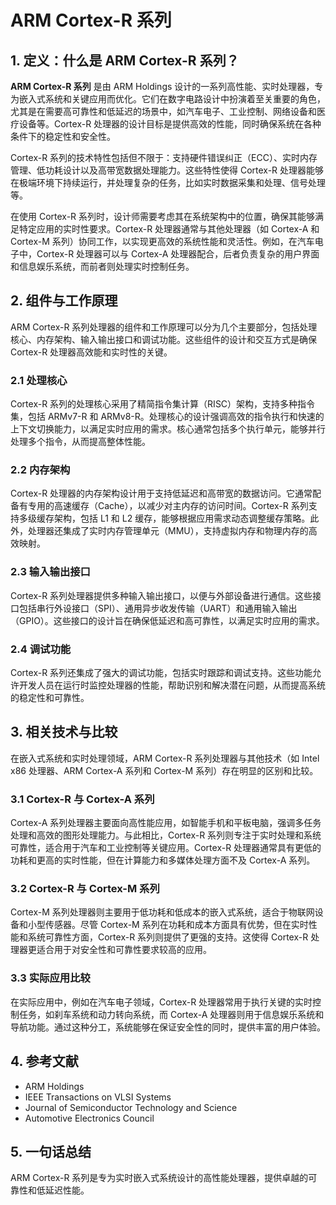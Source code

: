 # ARM Cortex-R 系列

## 1. 定义：什么是 **ARM Cortex-R 系列**？
**ARM Cortex-R 系列** 是由 ARM Holdings 设计的一系列高性能、实时处理器，专为嵌入式系统和关键应用而优化。它们在数字电路设计中扮演着至关重要的角色，尤其是在需要高可靠性和低延迟的场景中，如汽车电子、工业控制、网络设备和医疗设备等。Cortex-R 处理器的设计目标是提供高效的性能，同时确保系统在各种条件下的稳定性和安全性。

Cortex-R 系列的技术特性包括但不限于：支持硬件错误纠正（ECC）、实时内存管理、低功耗设计以及高带宽数据处理能力。这些特性使得 Cortex-R 处理器能够在极端环境下持续运行，并处理复杂的任务，比如实时数据采集和处理、信号处理等。

在使用 Cortex-R 系列时，设计师需要考虑其在系统架构中的位置，确保其能够满足特定应用的实时性要求。Cortex-R 处理器通常与其他处理器（如 Cortex-A 和 Cortex-M 系列）协同工作，以实现更高效的系统性能和灵活性。例如，在汽车电子中，Cortex-R 处理器可以与 Cortex-A 处理器配合，后者负责复杂的用户界面和信息娱乐系统，而前者则处理实时控制任务。

## 2. 组件与工作原理
ARM Cortex-R 系列处理器的组件和工作原理可以分为几个主要部分，包括处理核心、内存架构、输入输出接口和调试功能。这些组件的设计和交互方式是确保 Cortex-R 处理器高效能和实时性的关键。

### 2.1 处理核心
Cortex-R 系列的处理核心采用了精简指令集计算（RISC）架构，支持多种指令集，包括 ARMv7-R 和 ARMv8-R。处理核心的设计强调高效的指令执行和快速的上下文切换能力，以满足实时应用的需求。核心通常包括多个执行单元，能够并行处理多个指令，从而提高整体性能。

### 2.2 内存架构
Cortex-R 处理器的内存架构设计用于支持低延迟和高带宽的数据访问。它通常配备有专用的高速缓存（Cache），以减少对主内存的访问时间。Cortex-R 系列支持多级缓存架构，包括 L1 和 L2 缓存，能够根据应用需求动态调整缓存策略。此外，处理器还集成了实时内存管理单元（MMU），支持虚拟内存和物理内存的高效映射。

### 2.3 输入输出接口
Cortex-R 系列处理器提供多种输入输出接口，以便与外部设备进行通信。这些接口包括串行外设接口（SPI）、通用异步收发传输（UART）和通用输入输出（GPIO）。这些接口的设计旨在确保低延迟和高可靠性，以满足实时应用的需求。

### 2.4 调试功能
Cortex-R 系列还集成了强大的调试功能，包括实时跟踪和调试支持。这些功能允许开发人员在运行时监控处理器的性能，帮助识别和解决潜在问题，从而提高系统的稳定性和可靠性。

## 3. 相关技术与比较
在嵌入式系统和实时处理领域，ARM Cortex-R 系列处理器与其他技术（如 Intel x86 处理器、ARM Cortex-A 系列和 Cortex-M 系列）存在明显的区别和比较。

### 3.1 Cortex-R 与 Cortex-A 系列
Cortex-A 系列处理器主要面向高性能应用，如智能手机和平板电脑，强调多任务处理和高效的图形处理能力。与此相比，Cortex-R 系列则专注于实时处理和系统可靠性，适合用于汽车和工业控制等关键应用。Cortex-R 处理器通常具有更低的功耗和更高的实时性能，但在计算能力和多媒体处理方面不及 Cortex-A 系列。

### 3.2 Cortex-R 与 Cortex-M 系列
Cortex-M 系列处理器则主要用于低功耗和低成本的嵌入式系统，适合于物联网设备和小型传感器。尽管 Cortex-M 系列在功耗和成本方面具有优势，但在实时性能和系统可靠性方面，Cortex-R 系列则提供了更强的支持。这使得 Cortex-R 处理器更适合用于对安全性和可靠性要求较高的应用。

### 3.3 实际应用比较
在实际应用中，例如在汽车电子领域，Cortex-R 处理器常用于执行关键的实时控制任务，如刹车系统和动力转向系统，而 Cortex-A 处理器则用于信息娱乐系统和导航功能。通过这种分工，系统能够在保证安全性的同时，提供丰富的用户体验。

## 4. 参考文献
- ARM Holdings
- IEEE Transactions on VLSI Systems
- Journal of Semiconductor Technology and Science
- Automotive Electronics Council

## 5. 一句话总结
ARM Cortex-R 系列是专为实时嵌入式系统设计的高性能处理器，提供卓越的可靠性和低延迟性能。
